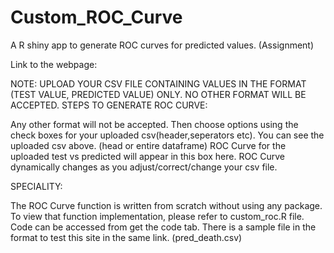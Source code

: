 # Custom_ROC_Curve
A R shiny app to generate ROC curves for predicted values. (Assignment)

Link to the webpage: 

NOTE: UPLOAD YOUR CSV FILE CONTAINING VALUES IN THE FORMAT (TEST VALUE, PREDICTED VALUE) ONLY. NO OTHER FORMAT WILL BE ACCEPTED.
STEPS TO GENERATE ROC CURVE:

Any other format will not be accepted.
Then choose options using the check boxes for your uploaded csv(header,seperators etc).
You can see the uploaded csv above. (head or entire dataframe)
ROC Curve for the uploaded test vs predicted will appear in this box here.
ROC Curve dynamically changes as you adjust/correct/change your csv file.

SPECIALITY:

The ROC Curve function is written from scratch without using any package.
To view that function implementation, please refer to custom_roc.R file. 
Code can be accessed from get the code tab.
There is a sample file in the format to test this site in the same link. (pred_death.csv)
